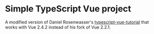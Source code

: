# Simple TypeScript Vue project
A modified version of Daniel Rosenwasser's
[typescript-vue-tutorial](https://github.com/DanielRosenwasser/typescript-vue-tutorial)
that works with Vue 2.4.2 instead of his fork of Vue 2.2.1.
